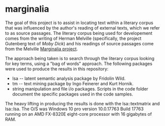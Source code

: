 # marginalia

The goal of this project is to assist in locating text within a literary corpus that was influenced by the author's reading of external texts, which we refer to as source passages. The literary corpus being used for developement comes from the writing of Herman Melville (specifically, the project Gutenberg text of *Moby Dick*) and his readings of source passages come from the Melville [Marginalia  project](http://melvillesmarginalia.org/).

The approach being taken is to search through the literary corpus looking for key terms, using a "bag of words" approach. The following packages were used to produce the results in this repository:

* lsa -- latent semantic analysis package by Fridolin Wild.
* tm -- text mining package by Ingo Feinerer and Kurt Hornik.
* string manipulation and file i/o packages. Scripts in the code folder document the specific packages used in the code samples.

The heavy lifting in producing the results is done with the lsa::textmatrix and lsa::lsa. The O/S was Windows 10 pro version 10.0.17763 Build 17763 running on an AMD FX-8320E eight-core processor with 16 gigabytes of RAM.




